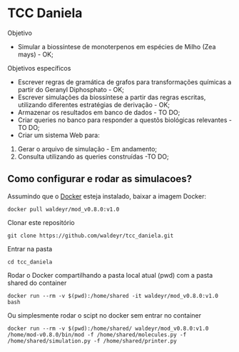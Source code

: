 # TCC Daniela

Objetivo

* Simular a biossíntese de monoterpenos em espécies de Milho (Zea mays) - OK;

Objetivos específicos

* Escrever regras de gramática de grafos para transformações químicas a partir do Geranyl Diphosphato - OK;
* Escrever simulações da biossíntese a partir das regras escritas, utilizando diferentes estratégias de derivação - OK;
* Armazenar os resultados em banco de dados - TO DO;
* Criar queries no banco para responder a questõs biológicas relevantes - TO DO;
* Criar um sistema Web para:
1. Gerar o arquivo de simulação - Em andamento;
2. Consulta utilizando as queries construídas -TO DO;

## Como configurar e rodar as simulacoes?

Assumindo que o [Docker](https://docs.docker.com/install/linux/docker-ce/ubuntu/) esteja instalado, baixar a imagem Docker:

`docker pull waldeyr/mod_v0.8.0:v1.0`

Clonar este repositório

`git clone https://github.com/waldeyr/tcc_daniela.git`

Entrar na pasta

`cd tcc_daniela`

Rodar o Docker compartilhando a pasta local atual (pwd) com a pasta shared do container

`docker run --rm -v $(pwd):/home/shared -it waldeyr/mod_v0.8.0:v1.0 bash`

Ou simplesmente rodar o scipt no docker sem entrar no container

``docker run --rm -v $(pwd):/home/shared/ waldeyr/mod_v0.8.0:v1.0 /home/mod-v0.8.0/bin/mod -f /home/shared/molecules.py -f /home/shared/simulation.py -f /home/shared/printer.py``


